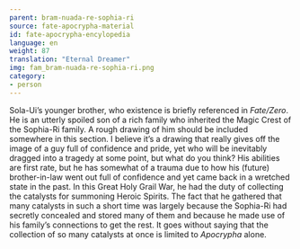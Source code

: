 ```yaml
---
parent: bram-nuada-re-sophia-ri
source: fate-apocrypha-material
id: fate-apocrypha-encylopedia
language: en
weight: 87
translation: "Eternal Dreamer"
img: fam_bram-nuada-re-sophia-ri.png
category:
- person
---
```


Sola-Ui’s younger brother, who existence is briefly referenced in *Fate/Zero*. He is an utterly spoiled son of a rich family who inherited the Magic Crest of the Sophia-Ri family. A rough drawing of him should be included somewhere in this section. I believe it’s a drawing that really gives off the image of a guy full of confidence and pride, yet who will be inevitably dragged into a tragedy at some point, but what do you think?
His abilities are first rate, but he has somewhat of a trauma due to how his (future) brother-in-law went out full of confidence and yet came back in a wretched state in the past. In this Great Holy Grail War, he had the duty of collecting the catalysts for summoning Heroic Spirits. The fact that he gathered that many catalysts in such a short time was largely because the Sophia-Ri had secretly concealed and stored many of them and because he made use of his family’s connections to get the rest. It goes without saying that the collection of so many catalysts at once is limited to *Apocrypha* alone.
